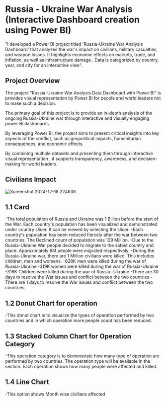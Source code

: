 # Russia - Ukraine War Analysis (Interactive Dashboard creation using Power BI)
"I developed a Power BI project titled 'Russia-Ukraine War Analysis Dashboard' that analyzes the war's impact on civilians, military casualties, and weapon losses. It highlights economic effects on markets, trade, and inflation, as well as infrastructure damage . Data is categorized by country, year, and city for an interactive view".
## Project Overview
The project “Russia-Ukraine War Analysis Data Dashboard with Power BI” is provides visual representation by Power Bi for people and world leaders not to make such a decision.

The primary goal of this project is to provide an in-depth 
analysis of the ongoing Russia-Ukraine war through interactive and visually engaging power Bi dashboards.

By leveraging Power BI, the project aims to present critical insights into key aspects of the conflict, such as geopolitical impacts, humanitarian consequences, and economic effects.

By combining multiple datasets and presenting them through interactive visual representation , it supports transparency, awareness, and decision-making for world leaders.

## Civilians Impact
![Screenshot 2024-12-18 224638](https://github.com/user-attachments/assets/3d0f7586-72f8-4c04-bb9c-c9b2601ab404)

## 1.1 Card 
-The total population of Russia and Ukraine was 1 Billion before the start of the War. Each country's population has been visualized  and demonstrated under country slicer. It can be viewed by selecting the slicer. 
-Each country's population has been reduced fiercely after the war between two countries. The Declined count of population was 129 Million. 
-Due to the Russia-Ukraine War people decided  to migrate to the safest country and place. Approximately 6M people were migrated respectively. 
-During the Russia-Ukraine war, there are 1 Million civilians were killed. This includes children, men and womens. 
-628K men were killed during the war  of Russia-Ukraine 
-319K women were killed during the war of Russia-Ukraine
-316K Children were killed during the war of Russia- Ukraine 
-There are 30 days to resolve the War issues and conflict between the two countries 
-There are 1 days to resolve the War issues and conflict between the two countries 
## 1.2 Donut Chart for operation 
-This donut chart is to visualize the types of operation performed by two countries and in which operation more people count has been reduced. 
## 1.3 Stacked Column Chart for Operation Category
-This operation category is to demonstrate how many type of operation are performed by two countries. The operation type will be available in the section. Each operation shows how many people were affected and killed.
## 1.4 Line Chart
-This option shows Month wise civilians affected 


